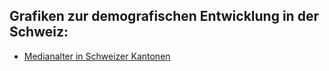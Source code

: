 ## Grafiken zur demografischen Entwicklung in der Schweiz:
- [Medianalter in Schweizer Kantonen](/medianalter)

